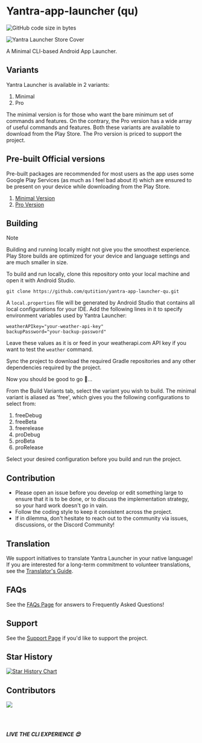 # Yantra-app-launcher (qu)

![GitHub code size in bytes](https://img.shields.io/github/languages/code-size/coderGtm/yantra-app-launcher)


![Yantra Launcher Store Cover](https://github.com/coderGtm/yantra-app-launcher/assets/66418526/1e998174-5481-4b5d-96bb-3ebc7e4d857e)

A Minimal CLI-based Android App Launcher.

## Variants
Yantra Launcher is available in 2 variants:
1) Minimal
2) Pro

The minimal version is for those who want the bare minimum set of commands and features. On the contrary, the Pro version has a wide array of useful commands and features. Both these variants are available to download from the Play Store. The Pro version is priced to support the project.

## Pre-built Official versions
Pre-built packages are recommended for most users as the app uses some Google Play Services (as much as I feel bad about it) which are ensured  to be present on your device while downloading from the Play Store.

1) [Minimal Version](https://play.google.com/store/apps/details?id=com.coderGtm.yantra)
2) [Pro Version](https://play.google.com/store/apps/details?id=com.coderGtm.yantra.pro)

## Building
> [!NOTE]
> Building and running locally might not give you the smoothest experience. Play Store builds are optimized for your device and language settings and are much smaller in size.

To build and run locally, clone this repository onto your local machine and open it with Android Studio.
```
git clone https://github.com/qutition/yantra-app-launcher-qu.git
```

A `local.properties` file will be generated by Android Studio that contains all local configurations for your IDE. Add the following lines in it to specify environment variables used by Yantra Launcher:
```
weatherAPIkey="your-weather-api-key"
backupPassword="your-backup-password"
```
Leave these values as it is or feed in your weatherapi.com API key if you want to test the `weather` command.

Sync the project to download the required Gradle repositories and any other dependencies required by the project.

Now you should be good to go 🚀...

From the Build Variants tab, select the variant you wish to build. The minimal variant is aliased as 'free', which gives you the following configurations to select from:
1) freeDebug
2) freeBeta
3) freerelease
4) proDebug
5) proBeta
6) proRelease

Select your desired configuration before you build and run the project.

## Contribution
- Please open an issue before you develop or edit something large to ensure that it is to be done, or to discuss the implementation strategy, so your hard work doesn't go in vain.
- Follow the coding style to keep it consistent across the project.
- If in dilemma, don't hesitate to reach out to the community via issues, discussions, or the Discord Community!

## Translation
We support initiatives to translate Yantra Launcher in your native language! If you are interested for a long-term commitment to volunteer translations, see the [Translator's Guide](/Yantra_Launcher_Translators_Guide.pdf).

## FAQs
See the [FAQs Page](/faq.md) for answers to Frequently Asked Questions!

## Support
See the [Support Page](/support.md) if you'd like to support the project.

## Star History

<a href="https://star-history.com/#qutition/yantra-app-launcher-qu&Date">
 <picture>
   <source media="(prefers-color-scheme: dark)" srcset="https://api.star-history.com/svg?repos=qutition/yantra-app-launcher-qu&type=Date&theme=dark" />
   <source media="(prefers-color-scheme: light)" srcset="https://api.star-history.com/svg?repos=qutition/yantra-app-launcher-qu&type=Date" />
   <img alt="Star History Chart" src="https://api.star-history.com/svg?repos=qutition/yantra-app-launcher-qu&type=Date" />
 </picture>
</a>

## Contributors
<a href="https://github.com/qutition/yantra-app-launcher-qu/graphs/contributors">
  <img src="https://contrib.rocks/image?repo=qutition/yantra-app-launcher-qu" />
</a>

<br/><br/>

***LIVE THE CLI EXPERIENCE :heart_eyes:***

